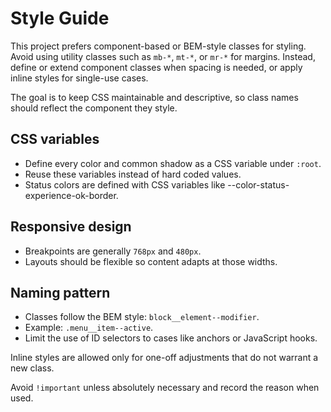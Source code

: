 # Style Guide

This project prefers component-based or BEM-style classes for styling. Avoid using utility classes such as `mb-*`, `mt-*`, or `mr-*` for margins. Instead, define or extend component classes when spacing is needed, or apply inline styles for single-use cases.

The goal is to keep CSS maintainable and descriptive, so class names should reflect the component they style.

## CSS variables

- Define every color and common shadow as a CSS variable under `:root`.
- Reuse these variables instead of hard coded values.
- Status colors are defined with CSS variables like --color-status-experience-ok-border.

## Responsive design

- Breakpoints are generally `768px` and `480px`.
- Layouts should be flexible so content adapts at those widths.

## Naming pattern

- Classes follow the BEM style: `block__element--modifier`.
- Example: `.menu__item--active`.
- Limit the use of ID selectors to cases like anchors or JavaScript hooks.

Inline styles are allowed only for one-off adjustments that do not warrant a new class.

Avoid `!important` unless absolutely necessary and record the reason when used.
